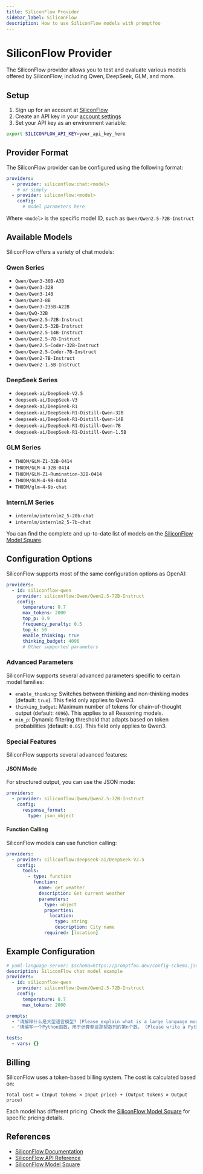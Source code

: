 ```yaml
---
title: SiliconFlow Provider
sidebar_label: SiliconFlow
description: How to use SiliconFlow models with promptfoo
---
```


# SiliconFlow Provider

The SiliconFlow provider allows you to test and evaluate various models offered by SiliconFlow, including Qwen, DeepSeek, GLM, and more.

## Setup

1. Sign up for an account at [SiliconFlow](https://cloud.siliconflow.cn/)
2. Create an API key in your [account settings](https://cloud.siliconflow.cn/account/ak)
3. Set your API key as an environment variable:

```bash
export SILICONFLOW_API_KEY=your_api_key_here
```

## Provider Format

The SiliconFlow provider can be configured using the following format:

```yaml
providers:
  - provider: siliconflow:chat:<model>
    # or simply
  - provider: siliconflow:<model>
    config:
      # model parameters here
```

Where `<model>` is the specific model ID, such as `Qwen/Qwen2.5-72B-Instruct`

## Available Models

SiliconFlow offers a variety of chat models:

### Qwen Series
- `Qwen/Qwen3-30B-A3B`
- `Qwen/Qwen3-32B`
- `Qwen/Qwen3-14B`
- `Qwen/Qwen3-8B`
- `Qwen/Qwen3-235B-A22B`
- `Qwen/QwQ-32B`
- `Qwen/Qwen2.5-72B-Instruct`
- `Qwen/Qwen2.5-32B-Instruct`
- `Qwen/Qwen2.5-14B-Instruct`
- `Qwen/Qwen2.5-7B-Instruct`
- `Qwen/Qwen2.5-Coder-32B-Instruct`
- `Qwen/Qwen2.5-Coder-7B-Instruct`
- `Qwen/Qwen2-7B-Instruct`
- `Qwen/Qwen2-1.5B-Instruct`

### DeepSeek Series
- `deepseek-ai/DeepSeek-V2.5`
- `deepseek-ai/DeepSeek-V3`
- `deepseek-ai/DeepSeek-R1`
- `deepseek-ai/DeepSeek-R1-Distill-Qwen-32B`
- `deepseek-ai/DeepSeek-R1-Distill-Qwen-14B`
- `deepseek-ai/DeepSeek-R1-Distill-Qwen-7B`
- `deepseek-ai/DeepSeek-R1-Distill-Qwen-1.5B`

### GLM Series
- `THUDM/GLM-Z1-32B-0414`
- `THUDM/GLM-4-32B-0414`
- `THUDM/GLM-Z1-Rumination-32B-0414`
- `THUDM/GLM-4-9B-0414`
- `THUDM/glm-4-9b-chat`

### InternLM Series
- `internlm/internlm2_5-20b-chat`
- `internlm/internlm2_5-7b-chat`

You can find the complete and up-to-date list of models on the [SiliconFlow Model Square](https://cloud.siliconflow.cn/model).

## Configuration Options

SiliconFlow supports most of the same configuration options as OpenAI:

```yaml
providers:
  - id: siliconflow-qwen
    provider: siliconflow:Qwen/Qwen2.5-72B-Instruct
    config:
      temperature: 0.7
      max_tokens: 2000
      top_p: 0.9
      frequency_penalty: 0.5
      top_k: 50
      enable_thinking: true
      thinking_budget: 4096
      # Other supported parameters
```

### Advanced Parameters

SiliconFlow supports several advanced parameters specific to certain model families:

- `enable_thinking`: Switches between thinking and non-thinking modes (default: `true`). This field only applies to Qwen3.
- `thinking_budget`: Maximum number of tokens for chain-of-thought output (default: `4096`). This applies to all Reasoning models.
- `min_p`: Dynamic filtering threshold that adapts based on token probabilities (default: `0.05`). This field only applies to Qwen3.

### Special Features

SiliconFlow supports several advanced features:

#### JSON Mode

For structured output, you can use the JSON mode:

```yaml
providers:
  - provider: siliconflow:Qwen/Qwen2.5-72B-Instruct
    config:
      response_format:
        type: json_object
```

#### Function Calling

SiliconFlow models can use function calling:

```yaml
providers:
  - provider: siliconflow:deepseek-ai/DeepSeek-V2.5
    config:
      tools:
        - type: function
          function:
            name: get_weather
            description: Get current weather
            parameters:
              type: object
              properties:
                location:
                  type: string
                  description: City name
              required: [location]
```

## Example Configuration

```yaml
# yaml-language-server: $schema=https://promptfoo.dev/config-schema.json
description: SiliconFlow chat model example
providers:
  - id: siliconflow-qwen
    provider: siliconflow:Qwen/Qwen2.5-72B-Instruct
    config:
      temperature: 0.7
      max_tokens: 2000

prompts:
  - "请解释什么是大型语言模型? (Please explain what is a large language model?)"
  - "请编写一个Python函数，用于计算斐波那契数列的第n个数。 (Please write a Python function to calculate the nth number in the Fibonacci sequence.)"

tests:
  - vars: {}
```

## Billing

SiliconFlow uses a token-based billing system. The cost is calculated based on:

```
Total Cost = (Input tokens × Input price) + (Output tokens × Output price)
```

Each model has different pricing. Check the [SiliconFlow Model Square](https://cloud.siliconflow.cn/model) for specific pricing details.

## References

- [SiliconFlow Documentation](https://docs.siliconflow.cn/)
- [SiliconFlow API Reference](https://docs.siliconflow.cn/cn/api-reference/chat-completions/chat-completions.md)
- [SiliconFlow Model Square](https://cloud.siliconflow.cn/model) 